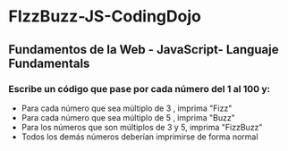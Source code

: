 # FIzzBuzz-JS-CodingDojo
## Fundamentos de la Web - JavaScript- Languaje Fundamentals
### Escribe un código que pase por cada número del 1 al 100 y:

* Para cada número que sea múltiplo de 3 , imprima  "Fizz"
* Para cada número que sea múltiplo de 5 , imprima  "Buzz"
* Para los números que son múltiplos de 3 y 5, imprima  "FizzBuzz"
* Todos los demás números deberían imprimirse de forma normal

